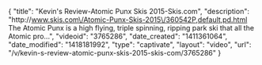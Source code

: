 {
    "title": "Kevin's Review-Atomic Punx Skis 2015-Skis.com",
    "description": "http:\/\/www.skis.com\/Atomic-Punx-Skis-2015\/360542P,default,pd.html The Atomic Punx is a high flying, triple spinning, ripping park ski that all the Atomic pro...",
    "videoid": "3765286",
    "date_created": "1411361064",
    "date_modified": "1418181992",
    "type": "captivate",
    "layout": "video",
    "url": "\/v\/kevin-s-review-atomic-punx-skis-2015-skis-com\/3765286"
}